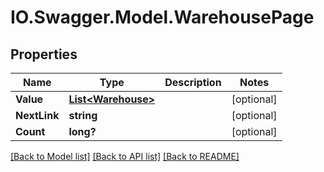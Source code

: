 # IO.Swagger.Model.WarehousePage
## Properties

Name | Type | Description | Notes
------------ | ------------- | ------------- | -------------
**Value** | [**List&lt;Warehouse&gt;**](Warehouse.md) |  | [optional] 
**NextLink** | **string** |  | [optional] 
**Count** | **long?** |  | [optional] 

[[Back to Model list]](../README.md#documentation-for-models) [[Back to API list]](../README.md#documentation-for-api-endpoints) [[Back to README]](../README.md)

